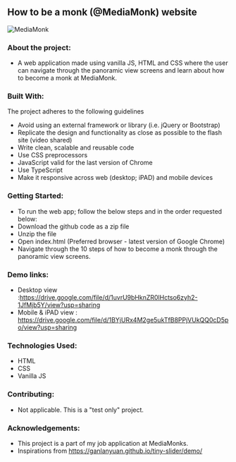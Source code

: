 ## How to be a monk (@MediaMonk) website
 
![MediaMonk](https://user-images.githubusercontent.com/63584577/93193805-9f906300-f747-11ea-856d-f8a097813acb.jpeg)

### About the project:
 - A web application made using vanilla JS, HTML and CSS where the user can navigate through the panoramic view screens and learn about how to become a monk at MediaMonk.

### Built With: 
The project adheres to the following guidelines
 - Avoid using an external framework or library (i.e. jQuery or Bootstrap)
 - Replicate the design and functionality as close as possible to the flash site (video shared)
 - Write clean, scalable and reusable code
 - Use CSS preprocessors
 - JavaScript valid for the last version of Chrome
 - Use TypeScript
 - Make it responsive across web (desktop; iPAD) and mobile devices
 
### Getting Started:
 - To run the web app; follow the below steps and in the order requested below:
 - Download the github code as a zip file
 - Unzip the file
 - Open index.html (Preferred browser - latest version of Google Chrome)
 - Navigate through the 10 steps of how to become a monk through the panoramic view screens.
 
 ### Demo links:
 - Desktop view :https://drive.google.com/file/d/1uvrU9bHknZR0lHctso6zyh2-1JfMjb5Y/view?usp=sharing 
 - Mobile & iPAD view : https://drive.google.com/file/d/1BYjURx4M2ge5ukTfB8PPjVUkQQ0cD5po/view?usp=sharing 

 ### Technologies Used: 
 - HTML 
 - CSS
 - Vanilla JS
 
### Contributing: 
 - Not applicable. This is a "test only" project.  
 
### Acknowledgements: 
 - This project is a part of my job application at MediaMonks.
 - Inspirations from https://ganlanyuan.github.io/tiny-slider/demo/
